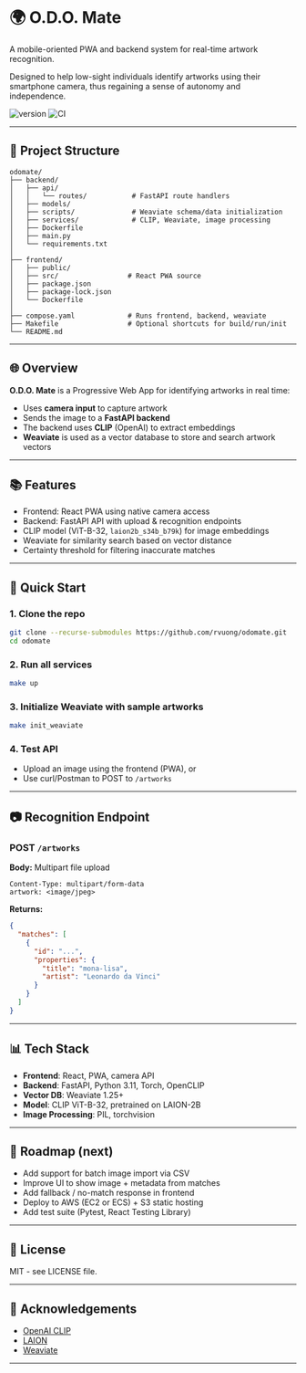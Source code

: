 # 🌍 O.D.O. Mate

A mobile-oriented PWA and backend system for real-time artwork recognition.

Designed to help low-sight individuals identify artworks using their smartphone camera, thus regaining a sense of autonomy and independence.

![version](https://img.shields.io/github/v/release/rvuong/odomate?sort=semver&label=version)
![CI](https://github.com/rvuong/odomate/actions/workflows/main.yml/badge.svg)

---

## 📁 Project Structure

```
odomate/
├── backend/
│   ├── api/
│   │   └── routes/           # FastAPI route handlers
│   ├── models/               
│   ├── scripts/              # Weaviate schema/data initialization
│   ├── services/             # CLIP, Weaviate, image processing
│   ├── Dockerfile
│   ├── main.py
│   └── requirements.txt
│
├── frontend/
│   ├── public/
│   ├── src/                 # React PWA source
│   ├── package.json
│   ├── package-lock.json
│   └── Dockerfile
│
├── compose.yaml             # Runs frontend, backend, weaviate
├── Makefile                 # Optional shortcuts for build/run/init
└── README.md
```

---

## 🌐 Overview
**O.D.O. Mate** is a Progressive Web App for identifying artworks in real time:
- Uses **camera input** to capture artwork
- Sends the image to a **FastAPI backend**
- The backend uses **CLIP** (OpenAI) to extract embeddings
- **Weaviate** is used as a vector database to store and search artwork vectors

---

## 📚 Features
- Frontend: React PWA using native camera access
- Backend: FastAPI API with upload & recognition endpoints
- CLIP model (ViT-B-32, `laion2b_s34b_b79k`) for image embeddings
- Weaviate for similarity search based on vector distance
- Certainty threshold for filtering inaccurate matches

---

## 🚀 Quick Start

### 1. Clone the repo
```bash
git clone --recurse-submodules https://github.com/rvuong/odomate.git
cd odomate
```

### 2. Run all services
```bash
make up
```

### 3. Initialize Weaviate with sample artworks
```bash
make init_weaviate
```

### 4. Test API
- Upload an image using the frontend (PWA), or
- Use curl/Postman to POST to `/artworks`

---

## 📷 Recognition Endpoint
### POST `/artworks`
**Body:** Multipart file upload
```http
Content-Type: multipart/form-data
artwork: <image/jpeg>
```

**Returns:**
```json
{
  "matches": [
    {
      "id": "...",
      "properties": {
        "title": "mona-lisa",
        "artist": "Leonardo da Vinci"
      }
    }
  ]
}
```

---

## 📊 Tech Stack
- **Frontend**: React, PWA, camera API
- **Backend**: FastAPI, Python 3.11, Torch, OpenCLIP
- **Vector DB**: Weaviate 1.25+
- **Model**: CLIP ViT-B-32, pretrained on LAION-2B
- **Image Processing**: PIL, torchvision

---

## 📆 Roadmap (next)
- Add support for batch image import via CSV
- Improve UI to show image + metadata from matches
- Add fallback / no-match response in frontend
- Deploy to AWS (EC2 or ECS) + S3 static hosting
- Add test suite (Pytest, React Testing Library)

---

## 📅 License
MIT - see LICENSE file.

---

## 🙌 Acknowledgements
- [OpenAI CLIP](https://github.com/openai/CLIP)
- [LAION](https://laion.ai)
- [Weaviate](https://weaviate.io)

---
